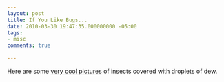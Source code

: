 ```yaml
---
layout: post
title: If You Like Bugs...
date: 2010-03-30 19:47:35.000000000 -05:00
tags:
- misc
comments: true

---
```


Here are some [very cool pictures](http://www.dailymail.co.uk/sciencetech/article-1260946/The-stunning-pictures-sleeping-insects-covered-early-morning-dew.html) of insects covered with droplets of dew.
